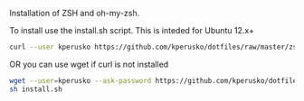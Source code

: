 Installation of ZSH and oh-my-zsh.

To install use the install.sh script. This is inteded for Ubuntu 12.x+

```sh
curl --user kperusko https://github.com/kperusko/dotfiles/raw/master/zsh/install.sh | sh
```

OR you can use wget if curl is not installed

```sh
wget --user=kperusko --ask-password https://github.com/kperusko/dotfiles/raw/master/zsh/install.sh
sh install.sh
```